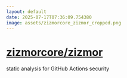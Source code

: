```yaml
---
layout: default
date: 2025-07-17T07:36:09.754380
image: assets/zizmorcore_zizmor_cropped.png
---
```


# [zizmorcore/zizmor](https://github.com/zizmorcore/zizmor)

static analysis for GitHub Actions security
